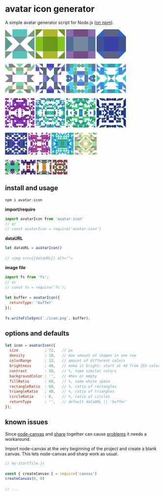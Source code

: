 # avatar icon generator

A simple avatar generator script for Node.js ([on npm](https://www.npmjs.com/package/avatar-icon)).  

![avatar-icon-1](https://raw.githubusercontent.com/ztomm/avatar-icon/master/sample-icons/avatar-icon-1.png)
![avatar-icon-2](https://raw.githubusercontent.com/ztomm/avatar-icon/master/sample-icons/avatar-icon-2.png)
![avatar-icon-3](https://raw.githubusercontent.com/ztomm/avatar-icon/master/sample-icons/avatar-icon-3.png)
![avatar-icon-4](https://raw.githubusercontent.com/ztomm/avatar-icon/master/sample-icons/avatar-icon-4.png)  

![avatar-icon-5](https://raw.githubusercontent.com/ztomm/avatar-icon/master/sample-icons/avatar-icon-5.png)
![avatar-icon-6](https://raw.githubusercontent.com/ztomm/avatar-icon/master/sample-icons/avatar-icon-6.png)
![avatar-icon-7](https://raw.githubusercontent.com/ztomm/avatar-icon/master/sample-icons/avatar-icon-7.png)
![avatar-icon-8](https://raw.githubusercontent.com/ztomm/avatar-icon/master/sample-icons/avatar-icon-8.png)  

![avatar-icon-9](https://raw.githubusercontent.com/ztomm/avatar-icon/master/sample-icons/avatar-icon-9.png)
![avatar-icon-10](https://raw.githubusercontent.com/ztomm/avatar-icon/master/sample-icons/avatar-icon-10.png)
![avatar-icon-11](https://raw.githubusercontent.com/ztomm/avatar-icon/master/sample-icons/avatar-icon-11.png)
![avatar-icon-12](https://raw.githubusercontent.com/ztomm/avatar-icon/master/sample-icons/avatar-icon-12.png)

![avatar-icon-13](https://raw.githubusercontent.com/ztomm/avatar-icon/master/sample-icons/avatar-icon-13.png)
![avatar-icon-14](https://raw.githubusercontent.com/ztomm/avatar-icon/master/sample-icons/avatar-icon-14.png)
![avatar-icon-15](https://raw.githubusercontent.com/ztomm/avatar-icon/master/sample-icons/avatar-icon-15.png)
![avatar-icon-16](https://raw.githubusercontent.com/ztomm/avatar-icon/master/sample-icons/avatar-icon-16.png)

![avatar-icon-17](https://raw.githubusercontent.com/ztomm/avatar-icon/master/sample-icons/avatar-icon-17.png)
![avatar-icon-18](https://raw.githubusercontent.com/ztomm/avatar-icon/master/sample-icons/avatar-icon-18.png)
![avatar-icon-19](https://raw.githubusercontent.com/ztomm/avatar-icon/master/sample-icons/avatar-icon-19.png)
![avatar-icon-20](https://raw.githubusercontent.com/ztomm/avatar-icon/master/sample-icons/avatar-icon-20.png)

## install and usage

````bash
npm i avatar-icon
````

**import/require**
````javascript
import avatarIcon from 'avatar-icon'
// or
// const avatarIcon = require('avatar-icon')
````

**dataURL**
````javascript
let dataURL = avatarIcon()

// <img src={{dataURL}} alt="">
````

**image file**

````javascript
import fs from 'fs';
// or
// const fs = require('fs');

let buffer = avatarIcon({
  returnType: 'buffer'
});

fs.writeFileSync(`./icon.png`, buffer);
````

## options and defaults

````javascript
let icon = avatarIcon({
  size            : 72,   // px
  density         : 10,   // max amount of shapes in one row
  colorRange      : 12,   // amount of different colors
  brightness      : 40,   // make it bright: start at 40 from 255 colors
  contrast        : 50,   // %, take similar colors
  backgroundColor : '',   // #hex or empty
  fillRatio       : 60,   // %, some white space
  rectangleRatio  : 60,   // %, ratio of rectangles
  triangleRatio   : 40,   // %, ratio of triangles
  circleRatio     : 0,    // %, ratio of circles
  returnType      : '',   // default dataURL || 'buffer'
});
````

## known issues 
Since [node-canvas](https://www.npmjs.com/package/canvas) and [sharp](https://www.npmjs.com/package/sharp) together can cause [problems](https://github.com/Automattic/node-canvas/issues/930) it needs a workaround. 

Import node-canvas at the very beginning of the project and create a blank canvas. This lets node-canvas and sharp work as usual.

````javascript
// my-startfile.js

const { createCanvas } = require('canvas')
createCanvas(0, 0)

// ...
````